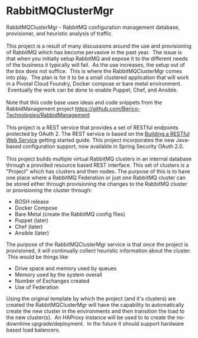 # RabbitMQClusterMgr
RabbitMQClusterMgr - RabbitMQ configuration management database, provisioner, and heuristic analysis of traffic.<br />
<br />
This project is a result of many discussions around the use and provisioning of RabbitMQ which has become pervasive in the past year. &nbsp;The issue is that when you initially setup RabbitMQ and expose it to the different needs of the business it typically will fail. &nbsp;As the use increases, the setup out of the box does not suffice. &nbsp;This is where the RabbitMQClusterMgr comes into play. &nbsp;The plan is for it to be a small clustered application that will work in a Pivotal Cloud Foundry, Docker compose or bare metal environment. &nbsp;Eventually the work can be done to enable Puppet, Chef, and Ansible.<br />
<br />
Note that this code base uses ideas and code snippets from the RabbidManagement project&nbsp;<a href="https://www.blogger.com/null">https://github.com/Berico-Technologies/RabbidManagement</a><br />
<br />
This project is a REST service that provides a set of RESTful endpoints protected by OAuth 2. The REST service is based on the&nbsp;<a href="https://spring.io/guides/gs/rest-service/">Building a RESTful Web Service</a>&nbsp;getting started guide. This project incorporates the new Java-based configuration support, now available in Spring Security OAuth 2.0.<br />
<br />
This project builds multiple virtual RabbitMQ clusters in an internal database through a provided resource based REST interface. This set of clusters is a "Project" which has clusters and then nodes.  The purpose of this is to have one place where a RabbitMQ Federation or just one RabbitMQ cluster can be stored either through provisioning the changes to the RabbitMQ cluster or provisioning the cluster through:
<br />
<ul>
<li>BOSH release</li>
<li>Docker Compose</li>
<li>Bare Metal (create the RabbitMQ config files)</li>
<li>Puppet (later)</li>
<li>Chef (later)</li>
<li>Ansible (later)</li>
</ul>
<div>
The purpose of the RabbitMQClusterMgr service is that once the project is provisioned, it will continually collect heuristic information about the cluster. &nbsp;This would be things like&nbsp;</div>
<div>
<ul>
<li>Drive space and memory used by queues</li>
<li>Memory used by the system overall</li>
<li>Number of Exchanges created</li>
<li>Use of Federation</li>
</ul>
<div>
Using the original template by which the project (and it's clusters) are created the RabbitMQClusterMgr will have the capability to automatically create the new cluster in the environments and then transition the load to the new cluster(s). &nbsp;An HAProxy instance will be used to to create the no-downtime upgrade/deployment. &nbsp;In the future it should support hardware based load balancers.</div>
</div>
<div>
<br /></div>
